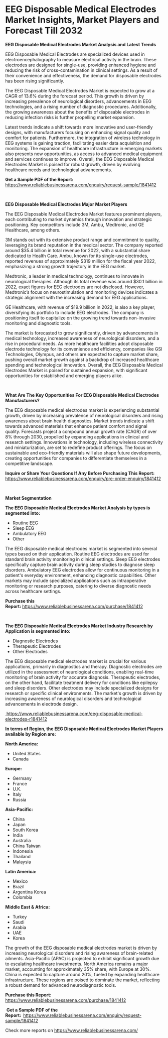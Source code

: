 <p><h1>EEG Disposable Medical Electrodes Market Insights, Market Players and Forecast Till 2032</h1></p><p><strong>EEG Disposable Medical Electrodes Market Analysis and Latest Trends</strong></p>
<p><p>EEG Disposable Medical Electrodes are specialized devices used in electroencephalography to measure electrical activity in the brain. These electrodes are designed for single-use, providing enhanced hygiene and reducing the risk of cross-contamination in clinical settings. As a result of their convenience and effectiveness, the demand for disposable electrodes has been rising significantly.</p><p>The EEG Disposable Medical Electrodes Market is expected to grow at a CAGR of 13.6% during the forecast period. This growth is driven by increasing prevalence of neurological disorders, advancements in EEG technologies, and a rising number of diagnostic procedures. Additionally, the growing awareness about the benefits of disposable electrodes in reducing infection risks is further propelling market expansion.</p><p>Latest trends indicate a shift towards more innovative and user-friendly designs, with manufacturers focusing on enhancing signal quality and comfort for patients. Furthermore, the integration of wireless technology in EEG systems is gaining traction, facilitating easier data acquisition and monitoring. The expansion of healthcare infrastructure in emerging markets also presents new opportunities, as access to advanced medical equipment and services continues to improve. Overall, the EEG Disposable Medical Electrodes Market is poised for robust growth, driven by evolving healthcare needs and technological advancements.</p></p>
<p><strong>Get a Sample PDF of the Report:&nbsp;</strong> <a href="https://www.reliablebusinessarena.com/enquiry/request-sample/1841412?utm_campaign=3248&utm_medium=2&utm_source=Github&utm_content=ia&utm_term=05032025&utm_id=eeg-disposable-medical-electrodes">https://www.reliablebusinessarena.com/enquiry/request-sample/1841412</a></p>
<p>&nbsp;</p>
<p><strong>EEG Disposable Medical Electrodes Major Market Players</strong></p>
<p><p>The EEG Disposable Medical Electrodes Market features prominent players, each contributing to market dynamics through innovation and strategic positioning. Key competitors include 3M, Ambu, Medtronic, and GE Healthcare, among others. </p><p>3M stands out with its extensive product range and commitment to quality, leveraging its brand reputation in the medical sector. The company reported around $35.4 billion in total revenue for 2022, with a substantial share dedicated to Health Care. Ambu, known for its single-use electrodes, reported revenues of approximately $319 million for the fiscal year 2022, emphasizing a strong growth trajectory in the EEG market. </p><p>Medtronic, a leader in medical technology, continues to innovate in neurological therapies. Although its total revenue was around $30.1 billion in 2022, exact figures for EEG electrodes are not disclosed. However, Medtronic’s focus on neurostimulation and monitoring devices indicates a strategic alignment with the increasing demand for EEG applications. </p><p>GE Healthcare, with revenue of $19.9 billion in 2022, is also a key player, diversifying its portfolio to include EEG electrodes. The company is positioning itself to capitalize on the growing trend towards non-invasive monitoring and diagnostic tools.</p><p>The market is forecasted to grow significantly, driven by advancements in medical technology, increased awareness of neurological disorders, and a rise in procedural needs. As more healthcare facilities adopt disposable electrode technology for its convenience and efficiency, companies like GSI Technologies, Olympus, and others are expected to capture market share, pushing overall market growth against a backdrop of increased healthcare spending and technological innovation. Overall, the EEG Disposable Medical Electrodes Market is poised for sustained expansion, with significant opportunities for established and emerging players alike.</p></p>
<p>&nbsp;</p>
<p><strong>What Are The Key Opportunities For EEG Disposable Medical Electrodes Manufacturers?</strong></p>
<p><p>The EEG disposable medical electrodes market is experiencing substantial growth, driven by increasing prevalence of neurological disorders and rising awareness about brain health diagnostics. Market trends indicate a shift towards advanced materials that enhance patient comfort and signal quality. Forecasts project a compound annual growth rate (CAGR) of over 8% through 2030, propelled by expanding applications in clinical and research settings. Innovations in technology, including wireless connectivity and miniaturization, are set to redefine product offerings. The focus on sustainable and eco-friendly materials will also shape future developments, creating opportunities for companies to differentiate themselves in a competitive landscape.</p></p>
<p><strong>Inquire or Share Your Questions If Any Before Purchasing This Report:</strong> <a href="https://www.reliablebusinessarena.com/enquiry/pre-order-enquiry/1841412?utm_campaign=3248&utm_medium=2&utm_source=Github&utm_content=ia&utm_term=05032025&utm_id=eeg-disposable-medical-electrodes">https://www.reliablebusinessarena.com/enquiry/pre-order-enquiry/1841412</a></p>
<p>&nbsp;</p>
<p><strong>Market Segmentation</strong></p>
<p><strong>The EEG Disposable Medical Electrodes Market Analysis by types is segmented into:</strong></p>
<p><ul><li>Routine EEG</li><li>Sleep EEG</li><li>Ambulatory EEG</li><li>Other</li></ul></p>
<p><p>The EEG disposable medical electrodes market is segmented into several types based on their application. Routine EEG electrodes are used for standard brain activity monitoring in clinical settings. Sleep EEG electrodes specifically capture brain activity during sleep studies to diagnose sleep disorders. Ambulatory EEG electrodes allow for continuous monitoring in a patient's everyday environment, enhancing diagnostic capabilities. Other markets may include specialized applications such as intraoperative monitoring or research purposes, catering to diverse diagnostic needs across healthcare settings.</p></p>
<p><strong>Purchase this Report:&nbsp;</strong><a href="https://www.reliablebusinessarena.com/purchase/1841412?utm_campaign=3248&utm_medium=2&utm_source=Github&utm_content=ia&utm_term=05032025&utm_id=eeg-disposable-medical-electrodes">https://www.reliablebusinessarena.com/purchase/1841412</a></p>
<p>&nbsp;</p>
<p><strong>The EEG Disposable Medical Electrodes Market Industry Research by Application is segmented into:</strong></p>
<p><ul><li>Diagnostic Electrodes</li><li>Therapeutic Electrodes</li><li>Other Electrodes</li></ul></p>
<p><p>The EEG disposable medical electrodes market is crucial for various applications, primarily in diagnostics and therapy. Diagnostic electrodes are utilized in the assessment of neurological conditions, enabling real-time monitoring of brain activity for accurate diagnosis. Therapeutic electrodes, on the other hand, facilitate treatment delivery for conditions like epilepsy and sleep disorders. Other electrodes may include specialized designs for research or specific clinical environments. The market's growth is driven by increasing awareness of neurological disorders and technological advancements in electrode design.</p></p>
<p><a href="https://www.reliablebusinessarena.com/eeg-disposable-medical-electrodes-r1841412?utm_campaign=3248&utm_medium=2&utm_source=Github&utm_content=ia&utm_term=05032025&utm_id=eeg-disposable-medical-electrodes">&nbsp;https://www.reliablebusinessarena.com/eeg-disposable-medical-electrodes-r1841412</a></p>
<p><strong>In terms of Region, the EEG Disposable Medical Electrodes Market Players available by Region are:</strong></p>
<p>
    <p> <strong> North America: </strong>
        <ul>
            <li>United States</li>
            <li>Canada</li>
        </ul>
        </p> 
    <p> <strong> Europe: </strong>
        <ul>
            <li>Germany</li>
            <li>France</li>
            <li>U.K.</li>
            <li>Italy</li>
            <li>Russia</li>
        </ul>
        </p> 
    <p> <strong> Asia-Pacific: </strong>
        <ul>
            <li>China</li>
            <li>Japan</li>
            <li>South Korea</li>
            <li>India</li>
            <li>Australia</li>
            <li>China Taiwan</li>
            <li>Indonesia</li>
            <li>Thailand</li>
            <li>Malaysia</li>
        </ul>
        </p> 
    <p> <strong> Latin America: </strong>
        <ul>
            <li>Mexico</li>
            <li>Brazil</li>
            <li>Argentina Korea</li>
            <li>Colombia</li>
        </ul>
        </p> 
    <p> <strong> Middle East & Africa: </strong>
        <ul>
            <li>Turkey</li>
            <li>Saudi</li>
            <li>Arabia</li>
            <li>UAE</li>
            <li>Korea</li>
        </ul>
    </p>
    </p>
<p><p>The growth of the EEG disposable medical electrodes market is driven by increasing neurological disorders and rising awareness of brain-related ailments. Asia-Pacific (APAC) is projected to exhibit significant growth due to escalating healthcare investments. North America remains a major market, accounting for approximately 35% share, with Europe at 30%. China is expected to capture around 20%, fueled by expanding healthcare infrastructure. These regions are poised to dominate the market, reflecting a robust demand for advanced neurodiagnostic tools.</p></p>
<p><strong>Purchase this Report: </strong><a href="https://www.reliablebusinessarena.com/purchase/1841412?utm_campaign=3248&utm_medium=2&utm_source=Github&utm_content=ia&utm_term=05032025&utm_id=eeg-disposable-medical-electrodes">https://www.reliablebusinessarena.com/purchase/1841412</a></p>
<p>&nbsp;<strong>Get a Sample PDF of the Report:&nbsp;&nbsp;</strong><a href="https://www.reliablebusinessarena.com/enquiry/request-sample/1841412?utm_campaign=3248&utm_medium=2&utm_source=Github&utm_content=ia&utm_term=05032025&utm_id=eeg-disposable-medical-electrodes">https://www.reliablebusinessarena.com/enquiry/request-sample/1841412</a></p>
<p><strong></strong></p>
<p>Check more reports on <a href="https://www.reliablebusinessarena.com/?utm_campaign=3248&utm_medium=2&utm_source=Github&utm_content=ia&utm_term=05032025&utm_id=eeg-disposable-medical-electrodes">https://www.reliablebusinessarena.com/</a></p>